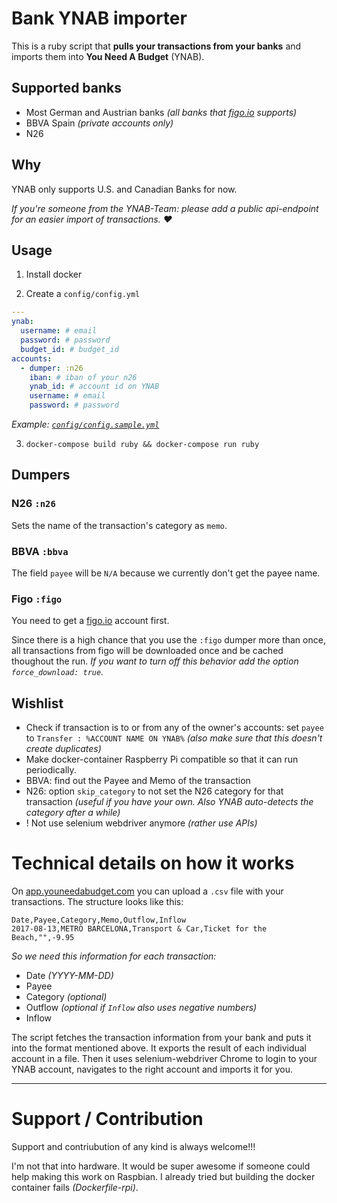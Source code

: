 # Bank YNAB importer

This is a ruby script that **pulls your transactions from your banks** and imports them into **You Need A Budget** (YNAB).

## Supported banks

* Most German and Austrian banks _(all banks that [figo.io](https://figo.io) supports)_
* BBVA Spain _(private accounts only)_
* N26

## Why

YNAB only supports U.S. and Canadian Banks for now.

_If you're someone from the YNAB-Team: please add a public api-endpoint for an easier import of transactions. ❤️_

## Usage

1. Install docker

2. Create a `config/config.yml`

```yaml
---
ynab:
  username: # email
  password: # password
  budget_id: # budget_id
accounts:
  - dumper: :n26
    iban: # iban of your n26
    ynab_id: # account id on YNAB
    username: # email
    password: # password
```

_Example: [`config/config.sample.yml`](#)_

3. `docker-compose build ruby && docker-compose run ruby`

## Dumpers

### N26 `:n26`

Sets the name of the transaction's category as `memo`.

### BBVA `:bbva`

The field `payee` will be `N/A` because we currently don't get the payee name.

### Figo `:figo`

You need to get a [figo.io](https://figo.io) account first.

Since there is a high chance that you use the `:figo` dumper more than once, all transactions from figo will be downloaded once and be cached thoughout the run.
_If you want to turn off this behavior add the option `force_download: true`._

## Wishlist

* Check if transaction is to or from any of the owner's accounts: set `payee` to `Transfer : %ACCOUNT NAME ON YNAB%` _(also make sure that this doesn't create duplicates)_
* Make docker-container Raspberry Pi compatible so that it can run periodically.
* BBVA: find out the Payee and Memo of the transaction
* N26: option `skip_category` to not set the N26 category for that transaction _(useful if you have your own. Also YNAB auto-detects the category after a while)_
* ! Not use selenium webdriver anymore _(rather use APIs)_

# Technical details on how it works

On [app.youneedabudget.com](https://app.youneedabudget.com) you can upload a `.csv` file with your transactions. The structure looks like this:

```csv
Date,Payee,Category,Memo,Outflow,Inflow
2017-08-13,METRO BARCELONA,Transport & Car,Ticket for the Beach,"",-9.95
```

*So we need this information for each transaction:*

* Date _(YYYY-MM-DD)_
* Payee
* Category _(optional)_
* Outflow _(optional *if `Inflow` also uses negative numbers*)_
* Inflow

The script fetches the transaction information from your bank and puts it into the format mentioned above.
It exports the result of each individual account in a file. Then it uses selenium-webdriver Chrome to login to your YNAB account, navigates to the right account and imports it for you.

____________________

# Support / Contribution

Support and contriubution of any kind is always welcome!!!

I'm not that into hardware. It would be super awesome if someone could help making this work on Raspbian. I already tried but building the docker container fails _(Dockerfile-rpi)_.

